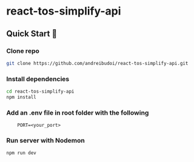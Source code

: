 # react-tos-simplify-api

## Quick Start 🚀

### Clone repo

```bash
git clone https://github.com/andreibudoi/react-tos-simplify-api.git
```

### Install dependencies

```bash
cd react-tos-simplify-api
npm install
```

### Add an .env file in root folder with the following

```
    PORT=<your_port>
```

### Run server with Nodemon

```bash
npm run dev
```